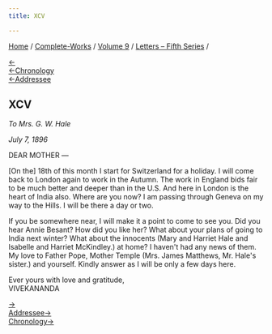 ```yaml
---
title: XCV

---
```

<div>

[Home](../../../index.htm) / [Complete-Works](../../complete_works.htm)
/ [Volume 9](../volume_9_contents.htm) / [Letters – Fifth
Series](letters_fifth_series_contents.htm) /

[←](094_mrs_bull.htm)  
[←Chronology](../../volume_8/epistles_fourth_series/077_babies.htm)  
[←Addressee](068_mrs_hale.htm)

## XCV

*To Mrs. G. W. Hale*

*July 7, 1896*

DEAR MOTHER —

\[On the\] 18th of this month I start for Switzerland for a holiday. I
will come back to London again to work in the Autumn. The work in
England bids fair to be much better and deeper than in the U.S. And here
in London is the heart of India also. Where are you now? I am passing
through Geneva on my way to the Hills. I will be there a day or two.

If you be somewhere near, I will make it a point to come to see you. Did
you hear Annie Besant? How did you like her? What about your plans of
going to India next winter? What about the innocents (Mary and Harriet
Hale and Isabelle and Harriet McKindley.) at home? I haven't had any
news of them. My love to Father Pope, Mother Temple (Mrs. James
Matthews, Mr. Hale's sister.) and yourself. Kindly answer as I will be
only a few days here.

Ever yours with love and gratitude,  
VIVEKANANDA

[→](096_sir.htm)  
[Addressee→](146_mother_church.htm)  
[Chronology→](../../volume_6/epistles_second_series/103_mrs_bull.htm)

</div>
